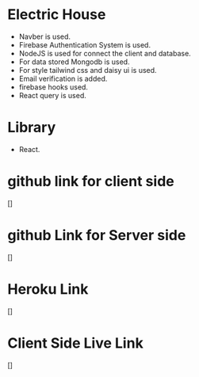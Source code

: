 # Electric House

* Navber is used.
* Firebase Authentication System is used.
* NodeJS is used for connect the client and database.
* For data stored Mongodb is used.
* For style tailwind css and daisy ui is used.
* Email verification is added.
* firebase hooks used.
* React query is used.

# Library
* React.

# github link for client side
[]

# github Link for Server side
[]

# Heroku Link
[]

# Client Side Live Link
[]